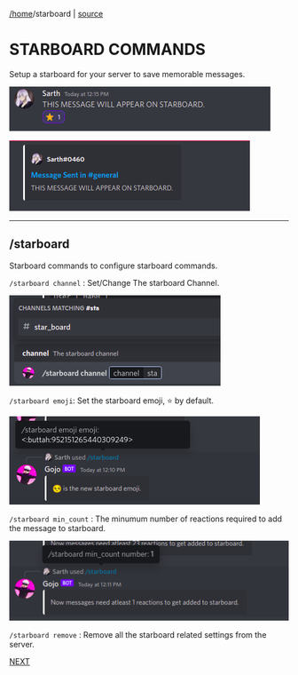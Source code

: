 [/home](index.rst)/starboard | [source](https://github.com/sarthhh/gojo/blob/main/src/extensions/starboard.py)

# STARBOARD COMMANDS

Setup a starboard for your server to save memorable messages.

![](images/starboard1.png)

![](images/starboard2.png)

------

## /starboard
Starboard commands to configure starboard commands.

`/starboard channel` : Set/Change The starboard Channel.

![](images/starboard_channel.png)

`/starboard emoji`: Set the starboard emoji, ⭐ by default.

![](images/starboard_emoji.png)

`/starboard min_count` : The minumum number of reactions required to add the message to starboard.

![](images/starboard_min_count.png)

`/starboard remove` : Remove all the starboard related settings from the server.

[NEXT](fun.md)